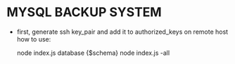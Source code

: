 # MYSQL BACKUP SYSTEM
* first, generate ssh key_pair and add it to authorized_keys on remote host
how to use:

    node index.js database {$schema}
    node index.js -all
